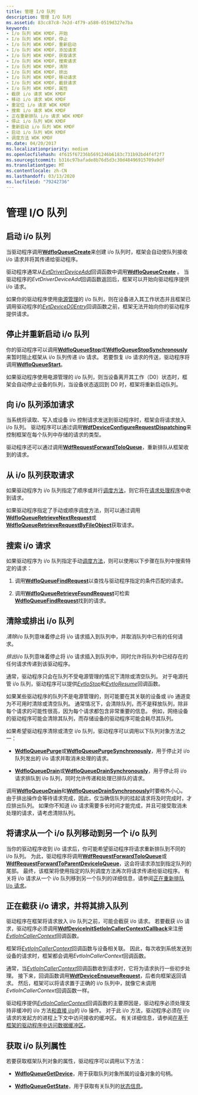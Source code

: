 ```yaml
---
title: 管理 I/O 队列
description: 管理 I/O 队列
ms.assetid: 83cc87c8-7e2d-4f79-a580-0519d327e7ba
keywords:
- I/o 队列 WDK KMDF，开始
- I/o 队列 WDK KMDF，停止
- I/o 队列 WDK KMDF，重新启动
- I/o 队列 WDK KMDF，添加请求
- I/o 队列 WDK KMDF，获取请求
- I/o 队列 WDK KMDF，搜索请求
- I/o 队列 WDK KMDF，清除
- I/o 队列 WDK KMDF，排出
- I/o 队列 WDK KMDF，移动请求
- I/o 队列 WDK KMDF，截获请求
- I/o 队列 WDK KMDF，属性
- 截获 i/o 请求 WDK KMDF
- 移动 i/o 请求 WDK KMDF
- 重定位 i/o 请求 WDK KMDF
- 搜索 i/o 请求 WDK KMDF
- 正在重新排队 i/o 请求 WDK KMDF
- 停止 i/o 队列 WDK KMDF
- 重新启动 i/o 队列 WDK KMDF
- 启动 i/o 队列 WDK KMDF
- 调度方法 WDK KMDF
ms.date: 04/20/2017
ms.localizationpriority: medium
ms.openlocfilehash: 4f615f67236b5691246b6183c731b92bd4f4f2f7
ms.sourcegitcommit: b316c97bafade8b76d5d3c30d48496915709a9df
ms.translationtype: MT
ms.contentlocale: zh-CN
ms.lasthandoff: 03/13/2020
ms.locfileid: "79242736"
---
```

# <a name="managing-io-queues"></a>管理 I/O 队列


## <a href="" id="starting-an-i-o-queue"></a>启动 i/o 队列


当驱动程序调用[**WdfIoQueueCreate**](https://docs.microsoft.com/windows-hardware/drivers/ddi/wdfio/nf-wdfio-wdfioqueuecreate)来创建 i/o 队列时，框架会自动使队列接收 i/o 请求并将其传递给驱动程序。

驱动程序通常从[*EvtDriverDeviceAdd*](https://docs.microsoft.com/windows-hardware/drivers/ddi/wdfdriver/nc-wdfdriver-evt_wdf_driver_device_add)回调函数中调用[**WdfIoQueueCreate**](https://docs.microsoft.com/windows-hardware/drivers/ddi/wdfio/nf-wdfio-wdfioqueuecreate) 。 当驱动程序的*EvtDriverDeviceAdd*回调函数返回后，框架可以开始向驱动程序提供 i/o 请求。

如果你的驱动程序使用[电源管理](using-power-managed-i-o-queues.md)的 i/o 队列，则在设备进入其工作状态并且框架已调用驱动程序的[*EvtDeviceD0Entry*](https://docs.microsoft.com/windows-hardware/drivers/ddi/wdfdevice/nc-wdfdevice-evt_wdf_device_d0_entry)回调函数之前，框架无法开始向你的驱动程序提供请求。

## <a href="" id="stopping-and-restarting-an-i-o-queue"></a>停止并重新启动 i/o 队列


你的驱动程序可以调用[**WdfIoQueueStop**](https://docs.microsoft.com/windows-hardware/drivers/ddi/wdfio/nf-wdfio-wdfioqueuestop)或[**WdfIoQueueStopSynchronously**](https://docs.microsoft.com/windows-hardware/drivers/ddi/wdfio/nf-wdfio-wdfioqueuestopsynchronously)来暂时阻止框架从 i/o 队列传递 i/o 请求。 若要恢复 i/o 请求的传送，驱动程序将调用[**WdfIoQueueStart**](https://docs.microsoft.com/windows-hardware/drivers/ddi/wdfio/nf-wdfio-wdfioqueuestart)。

如果驱动程序使用电源管理的 i/o 队列，则当设备离开其工作（D0）状态时，框架会自动停止设备的队列，当设备状态返回到 D0 时，框架将重新启动队列。

## <a href="" id="adding-requests-to-an-i-o-queue"></a>向 i/o 队列添加请求


当系统将读取、写入或设备 i/o 控制请求发送到驱动程序时，框架会将请求放入 i/o 队列。 驱动程序可以通过调用[**WdfDeviceConfigureRequestDispatching**](https://docs.microsoft.com/windows-hardware/drivers/ddi/wdfdevice/nf-wdfdevice-wdfdeviceconfigurerequestdispatching)来控制框架在每个队列中存储的请求的类型。

驱动程序还可以通过调用[**WdfRequestForwardToIoQueue**](https://docs.microsoft.com/windows-hardware/drivers/ddi/wdfrequest/nf-wdfrequest-wdfrequestforwardtoioqueue)，重新排队从框架收到的请求。

## <a href="" id="obtaining-requests-from-an-i-o-queue"></a>从 i/o 队列获取请求


如果驱动程序为 i/o 队列指定了顺序或并行[调度方法](dispatching-methods-for-i-o-requests.md)，则它将在[请求处理程序](request-handlers.md)中收到请求。

如果驱动程序指定了手动或顺序调度方法，则可以通过调用[**WdfIoQueueRetrieveNextRequest**](https://docs.microsoft.com/windows-hardware/drivers/ddi/wdfio/nf-wdfio-wdfioqueueretrievenextrequest)或[**WdfIoQueueRetrieveRequestByFileObject**](https://docs.microsoft.com/windows-hardware/drivers/ddi/wdfio/nf-wdfio-wdfioqueueretrieverequestbyfileobject)获取请求。

## <a href="" id="searching-for-an-i-o-request"></a>搜索 i/o 请求


如果驱动程序为 i/o 队列指定手动[调度方法](dispatching-methods-for-i-o-requests.md)，则可以使用以下步骤在队列中搜索特定的请求：

1.  调用[**WdfIoQueueFindRequest**](https://docs.microsoft.com/windows-hardware/drivers/ddi/wdfio/nf-wdfio-wdfioqueuefindrequest)以查找与驱动程序指定的条件匹配的请求。

2.  调用[**WdfIoQueueRetrieveFoundRequest**](https://docs.microsoft.com/windows-hardware/drivers/ddi/wdfio/nf-wdfio-wdfioqueueretrievefoundrequest)可检索[**WdfIoQueueFindRequest**](https://docs.microsoft.com/windows-hardware/drivers/ddi/wdfio/nf-wdfio-wdfioqueuefindrequest)找到的请求。

## <a href="" id="purging-or-draining-an-i-o-queue"></a>清除或排出 i/o 队列


*清除*i/o 队列意味着停止将 i/o 请求插入到队列中，并取消队列中已有的任何请求。

*排出*i/o 队列意味着停止将 i/o 请求插入到队列中，同时允许将队列中已经存在的任何请求传递到该驱动程序。

通常，驱动程序只会在队列不受电源管理的情况下清除或清空队列。 对于电源托管 i/o 队列，驱动程序可以提供[*EvtIoStop*](https://docs.microsoft.com/windows-hardware/drivers/ddi/wdfio/nc-wdfio-evt_wdf_io_queue_io_stop)和[*EvtIoResume*](https://docs.microsoft.com/windows-hardware/drivers/ddi/wdfio/nc-wdfio-evt_wdf_io_queue_io_resume)回调函数。

如果某些驱动程序的队列不是电源管理的，则可能要在其关联的设备或 i/o 通道变为不可用时清除或清空队列。 通常情况下，会清除队列，而不是释放队列，除非每个请求的可能性很高，因为每个请求都包含非常重要的信息。 例如，网络设备的驱动程序可能会清除其队列，而存储设备的驱动程序可能会耗尽其队列。

如果希望驱动程序清除或清空 i/o 队列，驱动程序可以调用以下队列对象方法之一：

-   [**WdfIoQueuePurge**](https://docs.microsoft.com/windows-hardware/drivers/ddi/wdfio/nf-wdfio-wdfioqueuepurge)或[**WdfIoQueuePurgeSynchronously**](https://docs.microsoft.com/windows-hardware/drivers/ddi/wdfio/nf-wdfio-wdfioqueuepurgesynchronously)，用于停止对 i/o 队列发出的 i/o 请求并取消未处理的请求。

-   [**WdfIoQueueDrain**](https://docs.microsoft.com/windows-hardware/drivers/ddi/wdfio/nf-wdfio-wdfioqueuedrain)或[**WdfIoQueueDrainSynchronously**](https://docs.microsoft.com/windows-hardware/drivers/ddi/wdfio/nf-wdfio-wdfioqueuedrainsynchronously)，用于停止将 i/o 请求排队到 i/o 队列，同时允许传递和处理已排队的请求。

调用[**WdfIoQueueDrain**](https://docs.microsoft.com/windows-hardware/drivers/ddi/wdfio/nf-wdfio-wdfioqueuedrain)和[**WdfIoQueueDrainSynchronously**](https://docs.microsoft.com/windows-hardware/drivers/ddi/wdfio/nf-wdfio-wdfioqueuedrainsynchronously)时要格外小心。 由于排出操作会等待请求完成，因此，仅当确信队列的挂起请求将及时完成时，才应排出队列。 如果你不知道 i/o 请求需要多长时间才能完成，并且可接受取消未处理的请求，请考虑清除队列。

## <a href="" id="moving-requests-from-one-i-o-queue-to-another"></a>将请求从一个 i/o 队列移动到另一个 i/o 队列


当你的驱动程序收到 i/o 请求后，你可能希望驱动程序将请求重新排队到不同的 i/o 队列。 为此，驱动程序将调用[**WdfRequestForwardToIoQueue**](https://docs.microsoft.com/windows-hardware/drivers/ddi/wdfrequest/nf-wdfrequest-wdfrequestforwardtoioqueue)或[**WdfRequestForwardToParentDeviceIoQueue**](https://docs.microsoft.com/windows-hardware/drivers/ddi/wdfrequest/nf-wdfrequest-wdfrequestforwardtoparentdeviceioqueue)，这会将请求添加到指定队列的尾部。 最终，该框架将使用指定的队列调度方法再次将请求传递给驱动程序。 有关将 i/o 请求从一个 i/o 队列移到另一个队列的详细信息，请参阅[正在重新排队 I/o 请求](requeuing-i-o-requests.md)。

## <a href="" id="intercepting-an-i-o-request-before-it-is-queued"></a>正在截获 i/o 请求，并将其排入队列


驱动程序在框架将请求放入 i/o 队列之前，可能会截获 i/o 请求。 若要截获 i/o 请求，驱动程序必须调用[**WdfDeviceInitSetIoInCallerContextCallback**](https://docs.microsoft.com/windows-hardware/drivers/ddi/wdfdevice/nf-wdfdevice-wdfdeviceinitsetioincallercontextcallback)来注册[*EvtIoInCallerContext*](https://docs.microsoft.com/windows-hardware/drivers/ddi/wdfdevice/nc-wdfdevice-evt_wdf_io_in_caller_context)回调函数。

框架将[*EvtIoInCallerContext*](https://docs.microsoft.com/windows-hardware/drivers/ddi/wdfdevice/nc-wdfdevice-evt_wdf_io_in_caller_context)回调函数与设备相关联。 因此，每次收到系统发送到设备的请求时，框架都会调用*EvtIoInCallerContext*回调函数。

通常，当[*EvtIoInCallerContext*](https://docs.microsoft.com/windows-hardware/drivers/ddi/wdfdevice/nc-wdfdevice-evt_wdf_io_in_caller_context)回调函数收到请求时，它将为请求执行一些初步处理。 接下来，回调函数调用[**WdfDeviceEnqueueRequest**](https://docs.microsoft.com/windows-hardware/drivers/ddi/wdfdevice/nf-wdfdevice-wdfdeviceenqueuerequest)，后者向框架返回请求。 然后，框架可以将请求置于正确的 i/o 队列中，就像它未调用*EvtIoInCallerContext*回调函数一样。

驱动程序提供[*EvtIoInCallerContext*](https://docs.microsoft.com/windows-hardware/drivers/ddi/wdfdevice/nc-wdfdevice-evt_wdf_io_in_caller_context)回调函数的主要原因是，驱动程序必须处理支持非缓冲的 i/o 方法[和直接 i/o](https://docs.microsoft.com/windows-hardware/drivers/wdf/accessing-data-buffers-in-wdf-drivers#neither)的 i/o 操作。 对于此 i/o 方法，驱动程序必须在 i/o 请求的发起方的进程上下文中访问接收的缓冲区。 有关详细信息，请参阅[在基于框架的驱动程序中访问数据缓冲区](https://docs.microsoft.com/windows-hardware/drivers/wdf/accessing-data-buffers-in-wdf-drivers)。

## <a href="" id="obtaining-i-o-queue-properties"></a>获取 i/o 队列属性


若要获取框架队列对象的属性，驱动程序可以调用以下方法：

-   [**WdfIoQueueGetDevice**](https://docs.microsoft.com/windows-hardware/drivers/ddi/wdfio/nf-wdfio-wdfioqueuegetdevice)，用于获取队列对象所属的设备对象的句柄。

-   [**WdfIoQueueGetState**](https://docs.microsoft.com/windows-hardware/drivers/ddi/wdfio/nf-wdfio-wdfioqueuegetstate)，用于获取有关队列的[状态信息](i-o-queue-states.md)。

 

 





